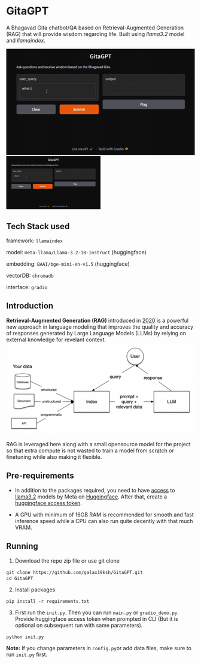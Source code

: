 # GitaGPT 
A Bhagavad Gita chatbot/QA based on Retrieval-Augmented Generation (RAG) that will provide wisdom regarding life. Built using *llama3.2* model and *llamaindex*.

![demo](assets/project_demo.gif)
<img src="assets/project_demo.gif" style="width:50%;"/>


## Tech Stack used 
framework: `llamaindex`

model: `meta-llama/Llama-3.2-1B-Instruct` (huggingface)

embedding: `BAAI/bge-mini-en-v1.5` (huggingface)

vectorDB: `chromadb`

interface: `gradio`

## Introduction
**Retrieval-Augmented Generation (RAG)** introduced in [2020](https://arxiv.org/abs/2005.11401) is a powerful new approach in language modeling that improves the quality and accuracy of responses generated by Large Language Models (LLMs) by relying on external knowledge for revelant context.
![RAG arch](assets/rag.png)


RAG is leveraged here along with a small opensource model for the project so that extra compute is not wasted to train a model from scratch or finetuning while also making it flexible.

## Pre-requirements
* In addition to the packages required, you need to have [access](https://huggingface.co/docs/hub/en/models-gated#access-gated-models-as-a-user) to [llama3.2](https://llama.meta.com) models by Meta on [Huggingface](https://huggingface.co/meta-llama). After that, create a [huggingface access token](https://huggingface.co/docs/hub/en/security-tokens).

* A GPU with minimum of 16GB RAM is recommended for smooth and fast inference speed while a CPU can also run quite decently with that much VRAM.

## Running 

1. Download the repo zip file or use git clone 
```
git clone https://github.com/galax19ksh/GitaGPT.git 
cd GitaGPT
 ```
2. Install packages
```
pip install -r requirements.txt
```
3. First run the `init.py`. Then you can run `main.py` or `gradio_demo.py`. Provide huggingface access token when prompted in CLI (But it is optional on subsequent run with same parameters).

```
python init.py
```


**Note:** If you change parameters in `config.py`or add data files, make sure to run `init.py` first.



